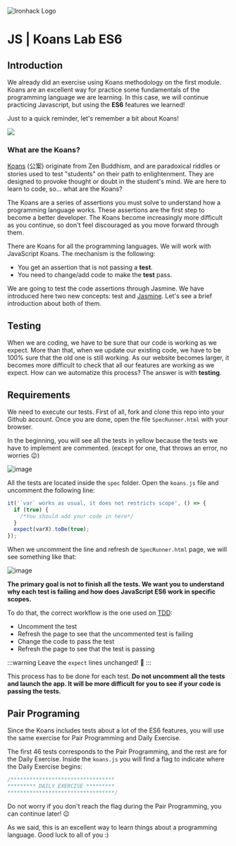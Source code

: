 ![Ironhack Logo](https://i.imgur.com/1QgrNNw.png)

# JS | Koans Lab ES6

## Introduction

We already did an exercise using Koans methodology on the first module. Koans are an excellent way for practice some fundamentals of the programming language we are learning. In this case, we will continue practicing Javascript, but using the **ES6** features we learned!

Just to a quick reminder, let's remember a bit about Koans!

![](https://i.imgur.com/9Ug9NBn.png)

### What are the Koans?

[Koans](https://en.wikipedia.org/wiki/K%C5%8Dan) (公案) originate from Zen Buddhism, and are paradoxical riddles or stories used to test "students" on their path to enlightenment. They are designed to provoke thought or doubt in the student's mind. We are here to learn to code, so... what are the Koans?

The Koans are a series of assertions you must solve to understand how a programming language works. These assertions are the first step to become a better developer. The Koans become increasingly more difficult as you continue, so don't feel discouraged as you move forward through them.

There are Koans for all the programming languages. We will work with JavaScript Koans. The mechanism is the following:

- You get an assertion that is not passing a **test**.
- You need to change/add code to make the **test** pass.

We are going to test the code assertions through Jasmine. We have introduced here two new concepts: test and [Jasmine](http://jasmine.github.io/). Let's see a brief introduction about both of them.

## Testing

When we are coding, we have to be sure that our code is working as we expect. More than that, when we update our existing code, we have to be 100% sure that the old one is still working. As our website becomes larger, it becomes more difficult to check that all our features are working as we expect. How can we automatize this process? The answer is with **testing**.


## Requirements

We need to execute our tests. First of all, fork and clone this repo into your Github account. Once you are done, open the file `SpecRunner.html` with your browser.

In the beginning, you will see all the tests in yellow because the tests we have to implement are commented. (except for one, that throws an error, no worries :wink:)

![image](https://user-images.githubusercontent.com/23629340/36485165-c51a20fc-171b-11e8-854c-a83fb7dec036.png)

All the tests are located inside the `spec` folder. Open the `koans.js` file and uncomment the following line:

```javascript
it('`var` works as usual, it does not restricts scope', () => {
  if (true) { 
    /*You should add your code in here*/
  }
  expect(varX).toBe(true);
}); 
```

When we uncomment the line and refresh de `SpecRunner.html` page, we will see something like that:

![image](https://user-images.githubusercontent.com/23629340/36485153-bcc140ca-171b-11e8-9dac-5c94be14bb68.png)

**The primary goal is not to finish all the tests. We want you to understand why each test is failing and how does JavaScript ES6 work in specific scopes.**

To do that, the correct workflow is the one used on [TDD](https://en.wikipedia.org/wiki/Test-driven_development):

- Uncomment the test
- Refresh the page to see that the uncommented test is failing
- Change the code to pass the test
- Refresh the page to see that the test is passing

:::warning
Leave the `expect` lines unchanged! :eyes:
:::

This process has to be done for each test. **Do not uncomment all the tests and launch the app. It will be more difficult for you to see if your code is passing the tests.**

## Pair Programing

Since the Koans includes tests about a lot of the ES6 features, you will use the same exercise for Pair Programming and Daily Exercise. 

The first 46 tests corresponds to the Pair Programming, and the rest are for the Daily Exercise. Inside the `koans.js` you will find a flag to indicate where the Daily Exercise begins:

```javascript
/*********************************
********* DAILY EXERCISE *********
**********************************/
```

Do not worry if you don't reach the flag during the Pair Programming, you can continue later! :wink:

As we said, this is an excellent way to learn things about a programming language. Good luck to all of you :)
